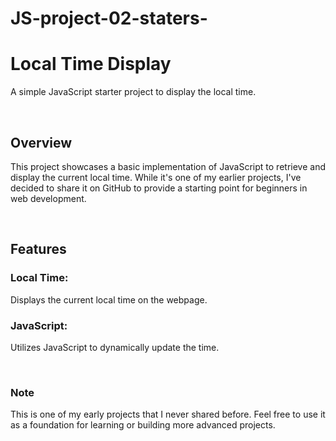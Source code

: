 # JS-project-02-staters-


<h1>Local Time Display</h1>

<p>A simple JavaScript starter project to display the local time.</p>

<br>

<h2>Overview</h2>

<p>This project showcases a basic implementation of JavaScript to retrieve and display the current local time. While it's one of my earlier projects, I've decided to share it on GitHub to provide a starting point for beginners in web development.</P>
<br>

<h2>Features</h2>

<h3>Local Time:</h3><p>Displays the current local time on the webpage.</p>
<h3>JavaScript:</h3><p>Utilizes JavaScript to dynamically update the time.</p>
<br>

<h3>Note</h3>
<p>This is one of my early projects that I never shared before. Feel free to use it as a foundation for learning or building more advanced projects.</p>
